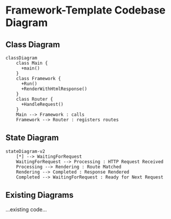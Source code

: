 # Framework-Template Codebase Diagram

## Class Diagram

```mermaid
classDiagram
    class Main {
      +main()
    }
    class Framework {
      +Run()
      +RenderWithHtmlResponse()
    }
    class Router {
      +HandleRequest()
    }
    Main --> Framework : calls
    Framework --> Router : registers routes
```

## State Diagram

```mermaid
stateDiagram-v2
    [*] --> WaitingForRequest
    WaitingForRequest --> Processing : HTTP Request Received
    Processing --> Rendering : Route Matched
    Rendering --> Completed : Response Rendered
    Completed --> WaitingForRequest : Ready for Next Request
```

## Existing Diagrams

...existing code...
